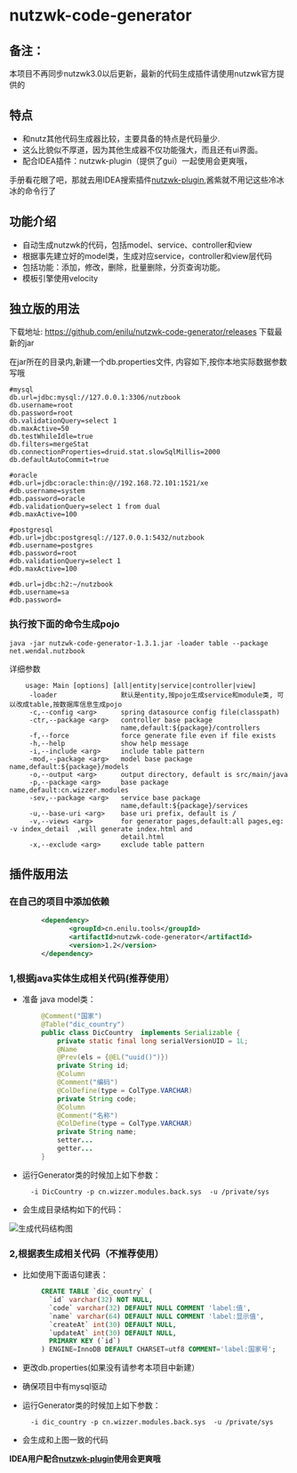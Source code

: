 # nutzwk-code-generator

## 备注：
本项目不再同步nutzwk3.0以后更新，最新的代码生成插件请使用nutzwk官方提供的
## 特点
- 和nutz其他代码生成器比较，主要具备的特点是代码量少.
- 这么比貌似不厚道，因为其他生成器不仅功能强大，而且还有ui界面。
- 配合IDEA插件：nutzwk-plugin（提供了gui）一起使用会更爽哦，

手册看花眼了吧，那就去用IDEA搜索插件[nutzwk-plugin](https://github.com/enilu/nutzwk-plugin),酱紫就不用记这些冷冰冰的命令行了

## 功能介绍
- 自动生成nutzwk的代码，包括model、service、controller和view
- 根据事先建立好的model类，生成对应service，controller和view层代码
- 包括功能：添加，修改，删除，批量删除，分页查询功能。
- 模板引擎使用velocity

## 独立版的用法

下载地址: https://github.com/enilu/nutzwk-code-generator/releases 下载最新的jar

在jar所在的目录内,新建一个db.properties文件, 内容如下,按你本地实际数据参数写哦

```
#mysql
db.url=jdbc:mysql://127.0.0.1:3306/nutzbook
db.username=root
db.password=root
db.validationQuery=select 1
db.maxActive=50
db.testWhileIdle=true
db.filters=mergeStat
db.connectionProperties=druid.stat.slowSqlMillis=2000
db.defaultAutoCommit=true

#oracle
#db.url=jdbc:oracle:thin:@//192.168.72.101:1521/xe
#db.username=system
#db.password=oracle
#db.validationQuery=select 1 from dual
#db.maxActive=100

#postgresql
#db.url=jdbc:postgresql://127.0.0.1:5432/nutzbook
#db.username=postgres
#db.password=root
#db.validationQuery=select 1
#db.maxActive=100

#db.url=jdbc:h2:~/nutzbook
#db.username=sa
#db.password=
```

### 执行按下面的命令生成pojo

```
java -jar nutzwk-code-generator-1.3.1.jar -loader table --package net.wendal.nutzbook
```


详细参数

        usage: Main [options] [all|entity|service|controller|view]
         -loader                默认是entity,按pojo生成service和module类, 可以改成table,按数据库信息生成pojo
         -c,--config <arg>      spring datasource config file(classpath)
         -ctr,--package <arg>   controller base package
                                name,default:${package}/controllers
         -f,--force             force generate file even if file exists
         -h,--help              show help message
         -i,--include <arg>     include table pattern
         -mod,--package <arg>   model base package name,default:${package}/models
         -o,--output <arg>      output directory, default is src/main/java
         -p,--package <arg>     base package name,default:cn.wizzer.modules
         -sev,--package <arg>   service base package
                                name,default:${package}/services
         -u,--base-uri <arg>    base uri prefix, default is /
         -v,--views <arg>       for generator pages,default:all pages,eg: -v index_detail  ,will generate index.html and
                                detail.html
         -x,--exclude <arg>     exclude table pattern
         



## 插件版用法
### 在自己的项目中添加依赖

```xml
        <dependency>
               <groupId>cn.enilu.tools</groupId>
               <artifactId>nutzwk-code-generator</artifactId>
               <version>1.2</version>
        </dependency>
```        

### 1,根据java实体生成相关代码(推荐使用）
- 准备 java model类：

```java
        @Comment("国家")
        @Table("dic_country")
        public class DicCountry  implements Serializable {
            private static final long serialVersionUID = 1L;
            @Name
            @Prev(els = {@EL("uuid()")})
            private String id;            
            @Column
            @Comment("编码")
            @ColDefine(type = ColType.VARCHAR)
            private String code;            
            @Column
            @Comment("名称")
            @ColDefine(type = ColType.VARCHAR)
            private String name;            
            setter...
            getter...   
        }
```

- 运行Generator类的时候加上如下参数：         
    
        -i DicCountry -p cn.wizzer.modules.back.sys  -u /private/sys


- 会生成目录结构如下的代码：
 
 ![生成代码结构图](code-structure.png)

 
### 2,根据表生成相关代码（不推荐使用）

- 比如使用下面语句建表：

```sql
        CREATE TABLE `dic_country` (
          `id` varchar(32) NOT NULL,
          `code` varchar(32) DEFAULT NULL COMMENT 'label:值',
          `name` varchar(64) DEFAULT NULL COMMENT 'label:显示值',
          `createAt` int(30) DEFAULT NULL,
          `updateAt` int(30) DEFAULT NULL,
          PRIMARY KEY (`id`)
        ) ENGINE=InnoDB DEFAULT CHARSET=utf8 COMMENT='label:国家号';
```

- 更改db.properties(如果没有请参考本项目中新建）
- 确保项目中有mysql驱动
- 运行Generator类的时候加上如下参数：         
    
        -i dic_country -p cn.wizzer.modules.back.sys  -u /private/sys
        

- 会生成和上图一致的代码
 
 
 **IDEA用户配合[nutzwk-plugin](https://github.com/enilu/nutzwk-plugin)使用会更爽哦**

